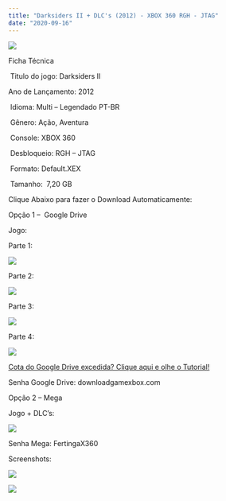 ```yaml
---
title: "Darksiders II + DLC's (2012) - XBOX 360 RGH - JTAG"
date: "2020-09-16"
---
```


[![](https://1.bp.blogspot.com/-K1hscBI1Aew/X2F3JeAxFjI/AAAAAAAAPPY/tLln3qFWvfw8y1uUy5bzgprQq9iOjBgJACLcBGAsYHQ/s320/darksiders-2-xbox-360-D_NQ_NP_185811-MLB20645178664_032016-F.jpg)](https://1.bp.blogspot.com/-K1hscBI1Aew/X2F3JeAxFjI/AAAAAAAAPPY/tLln3qFWvfw8y1uUy5bzgprQq9iOjBgJACLcBGAsYHQ/s500/darksiders-2-xbox-360-D_NQ_NP_185811-MLB20645178664_032016-F.jpg)

Ficha Técnica

 Titulo do jogo: Darksiders II

Ano de Lançamento: 2012

 Idioma: Multi – Legendado PT-BR

 Gênero: Ação, Aventura

 Console: XBOX 360

 Desbloqueio: RGH – JTAG

 Formato: Default.XEX

 Tamanho:  7,20 GB

Clique Abaixo para fazer o Download Automaticamente:

Opção 1 –  Google Drive

Jogo:

Parte 1:

[![](https://1.bp.blogspot.com/-4SUqXRoRWc0/XtsW72LDzrI/AAAAAAAAKHM/qo1oDro7CI03qjIvaVCl6yKZ3v_F_JvBwCK4BGAsYHg/APRENDA-Recupdsdasdasdaerado.png)](https://zee.gl/xMhYQR)

Parte 2:

[![](https://1.bp.blogspot.com/-4SUqXRoRWc0/XtsW72LDzrI/AAAAAAAAKHM/qo1oDro7CI03qjIvaVCl6yKZ3v_F_JvBwCK4BGAsYHg/APRENDA-Recupdsdasdasdaerado.png)](https://zee.gl/pUrMKmv)

Parte 3:

[![](https://1.bp.blogspot.com/-4SUqXRoRWc0/XtsW72LDzrI/AAAAAAAAKHM/qo1oDro7CI03qjIvaVCl6yKZ3v_F_JvBwCK4BGAsYHg/APRENDA-Recupdsdasdasdaerado.png)](https://zee.gl/sqJYvrxE)

Parte 4:

[![](https://1.bp.blogspot.com/-4SUqXRoRWc0/XtsW72LDzrI/AAAAAAAAKHM/qo1oDro7CI03qjIvaVCl6yKZ3v_F_JvBwCK4BGAsYHg/w300-h77/APRENDA-Recupdsdasdasdaerado.png)](https://zee.gl/5gFGrp)

[Cota do Google Drive excedida? Clique aqui e olhe o Tutorial!](https://ultragames-torrents.blogspot.com/2020/06/burlar-cota-do-google-drive.html) 

Senha Google Drive: downloadgamexbox.com

Opção 2 – Mega

Jogo + DLC’s:

[![](https://1.bp.blogspot.com/-fysMBE_30yA/XtsW8rOzeTI/AAAAAAAAKHQ/yEg2otqCtcAfsWIP0xI63y3c0eWdDVksQCK4BGAsYHg/MEGA.png)](https://zee.gl/1qUpN0qF)

Senha Mega: FertingaX360

Screenshots:

[![](https://1.bp.blogspot.com/-ogDq-Ecy-1o/X2F3JgA_9rI/AAAAAAAAPPc/xVKNbuFZ6po1YiYDJnOPV4lYvZrFq4i_QCLcBGAsYHQ/w452-h254/maxresdefault{40dcdfd0a3f176073d713beaee4fcd56db243ec708877a2e730ba987ecd6f1ab}2B{40dcdfd0a3f176073d713beaee4fcd56db243ec708877a2e730ba987ecd6f1ab}25281{40dcdfd0a3f176073d713beaee4fcd56db243ec708877a2e730ba987ecd6f1ab}2529.jpg)](https://1.bp.blogspot.com/-ogDq-Ecy-1o/X2F3JgA_9rI/AAAAAAAAPPc/xVKNbuFZ6po1YiYDJnOPV4lYvZrFq4i_QCLcBGAsYHQ/s1280/maxresdefault{40dcdfd0a3f176073d713beaee4fcd56db243ec708877a2e730ba987ecd6f1ab}2B{40dcdfd0a3f176073d713beaee4fcd56db243ec708877a2e730ba987ecd6f1ab}25281{40dcdfd0a3f176073d713beaee4fcd56db243ec708877a2e730ba987ecd6f1ab}2529.jpg)

[![](https://1.bp.blogspot.com/-_bkuWpFnkSA/X2F3J8xGePI/AAAAAAAAPPg/1QKihwcK_yg1AQ2fekMooaIuDBBieATBQCLcBGAsYHQ/w444-h250/maxresdefault.jpg)](https://1.bp.blogspot.com/-_bkuWpFnkSA/X2F3J8xGePI/AAAAAAAAPPg/1QKihwcK_yg1AQ2fekMooaIuDBBieATBQCLcBGAsYHQ/s1280/maxresdefault.jpg)
